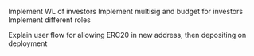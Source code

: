 Implement WL of investors
Implement multisig and budget for investors
Implement different roles

Explain user flow for allowing ERC20 in new address, then depositing on deployment
